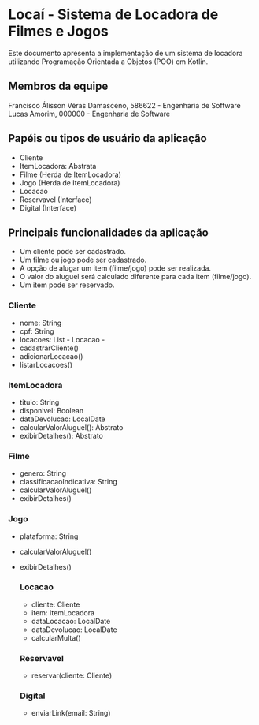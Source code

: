 # Locaí - Sistema de Locadora de Filmes e Jogos
Este documento apresenta a implementação de um sistema de locadora utilizando Programação Orientada a Objetos (POO) em Kotlin.

## Membros da equipe
Francisco Álisson Véras Damasceno, 586622 - Engenharia de Software
Lucas Amorim, 000000 - Engenharia de Software

## Papéis ou tipos de usuário da aplicação

- Cliente
- ItemLocadora: Abstrata
- Filme (Herda de ItemLocadora)
- Jogo (Herda de ItemLocadora)
- Locacao
- Reservavel (Interface)
- Digital (Interface)

## Principais funcionalidades da aplicação
- Um cliente pode ser cadastrado.
- Um filme ou jogo pode ser cadastrado.
- A opção de alugar um item (filme/jogo) pode ser realizada.
- O valor do aluguel será calculado diferente para cada item (filme/jogo).
- Um item pode ser reservado.

### Cliente
- nome: String
- cpf: String
- locacoes: List - Locacao - 
- cadastrarCliente()
- adicionarLocacao()
- listarLocacoes()

### ItemLocadora
- titulo: String
- disponivel: Boolean
- dataDevolucao: LocalDate
- calcularValorAluguel(): Abstrato
- exibirDetalhes(): Abstrato

### Filme
- genero: String
- classificacaoIndicativa: String
- calcularValorAluguel()
- exibirDetalhes()

### Jogo
- plataforma: String
- calcularValorAluguel()
- exibirDetalhes()

  ### Locacao
  - cliente: Cliente
  - item: ItemLocadora
  - dataLocacao: LocalDate
  - dataDevolucao: LocalDate
  - calcularMulta()
 
  ### Reservavel
  - reservar(cliente: Cliente)
 
  ### Digital
  - enviarLink(email: String)
